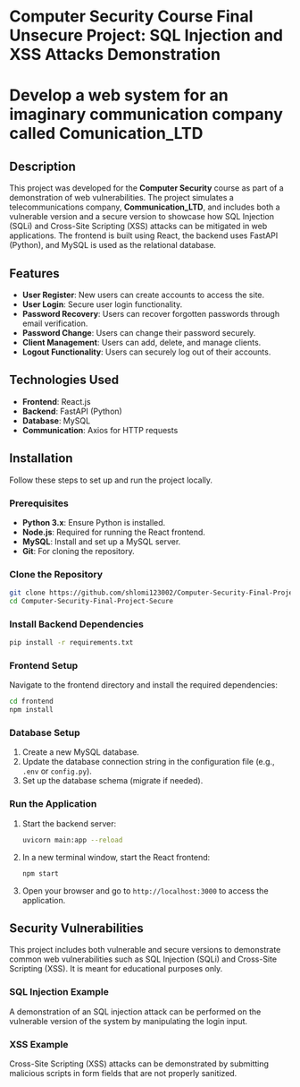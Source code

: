 # Computer Security Course Final Unsecure Project: SQL Injection and XSS Attacks Demonstration 
# Develop a web system for an imaginary communication company called Comunication_LTD

## Description
This project was developed for the **Computer Security** course as part of a demonstration of web vulnerabilities. The project simulates a telecommunications company, **Communication_LTD**, and includes both a vulnerable version and a secure version to showcase how SQL Injection (SQLi) and Cross-Site Scripting (XSS) attacks can be mitigated in web applications. The frontend is built using React, the backend uses FastAPI (Python), and MySQL is used as the relational database.

## Features
- **User Register**: New users can create accounts to access the site.
- **User Login**: Secure user login functionality.
- **Password Recovery**: Users can recover forgotten passwords through email verification.
- **Password Change**: Users can change their password securely.
- **Client Management**: Users can add, delete, and manage clients.
- **Logout Functionality**: Users can securely log out of their accounts.

## Technologies Used
- **Frontend**: React.js
- **Backend**: FastAPI (Python)
- **Database**: MySQL
- **Communication**: Axios for HTTP requests

## Installation
Follow these steps to set up and run the project locally.

### Prerequisites
- **Python 3.x**: Ensure Python is installed.
- **Node.js**: Required for running the React frontend.
- **MySQL**: Install and set up a MySQL server.
- **Git**: For cloning the repository.

### Clone the Repository
```bash
git clone https://github.com/shlomi123002/Computer-Security-Final-Project-Secure
cd Computer-Security-Final-Project-Secure
```

### Install Backend Dependencies
```bash
pip install -r requirements.txt
```

### Frontend Setup
Navigate to the frontend directory and install the required dependencies:
```bash
cd frontend
npm install
```

### Database Setup
1. Create a new MySQL database.
2. Update the database connection string in the configuration file (e.g., `.env` or `config.py`).
3. Set up the database schema (migrate if needed).

### Run the Application
1. Start the backend server:
   ```bash
   uvicorn main:app --reload
   ```
2. In a new terminal window, start the React frontend:
   ```bash
   npm start
   ```
3. Open your browser and go to `http://localhost:3000` to access the application.

## Security Vulnerabilities
This project includes both vulnerable and secure versions to demonstrate common web vulnerabilities such as SQL Injection (SQLi) and Cross-Site Scripting (XSS). It is meant for educational purposes only.

### SQL Injection Example
A demonstration of an SQL injection attack can be performed on the vulnerable version of the system by manipulating the login input.

### XSS Example
Cross-Site Scripting (XSS) attacks can be demonstrated by submitting malicious scripts in form fields that are not properly sanitized.
